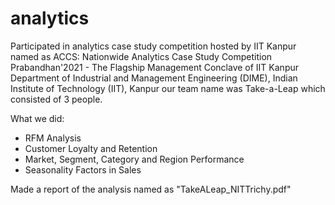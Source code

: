 # analytics
Participated in analytics case study competition hosted by IIT Kanpur named as ACCS: Nationwide Analytics Case Study Competition
Prabandhan'2021 - The Flagship Management Conclave of IIT Kanpur
Department of Industrial and Management Engineering (DIME), Indian Institute of Technology (IIT), Kanpur
our team name was Take-a-Leap which consisted of 3 people.

What we did:
- RFM Analysis
- Customer Loyalty and Retention
- Market, Segment, Category and Region Performance
- Seasonality Factors in Sales

Made a report of the analysis named as "TakeALeap_NITTrichy.pdf"
